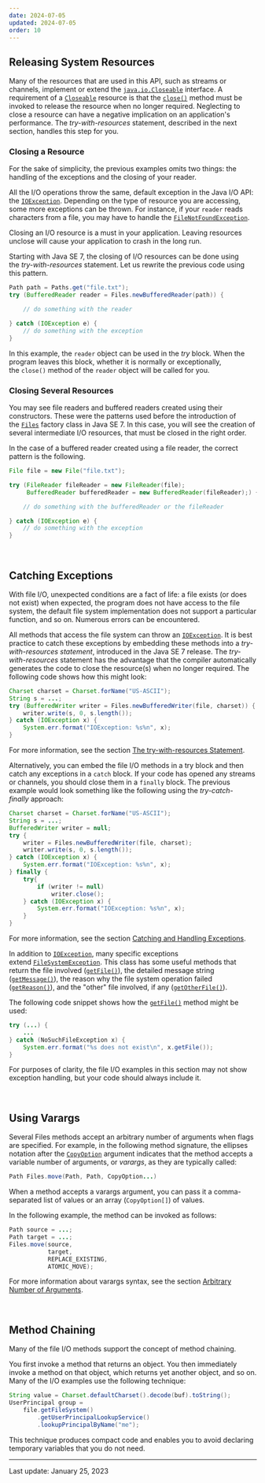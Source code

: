 ```yaml
---
date: 2024-07-05
updated: 2024-07-05
order: 10
---
```

## Releasing System Resources

Many of the resources that are used in this API, such as streams or channels, implement or extend the [`java.io.Closeable`](https://docs.oracle.com/en/java/javase/22/docs/api/java.base/java/io/Closeable.html) interface. A requirement of a [`Closeable`](https://docs.oracle.com/en/java/javase/22/docs/api/java.base/java/io/Closeable.html) resource is that the [`close()`](https://docs.oracle.com/en/java/javase/22/docs/api/java.base/java/io/Closeable.html#close()) method must be invoked to release the resource when no longer required. Neglecting to close a resource can have a negative implication on an application's performance. The _try-with-resources_ statement, described in the next section, handles this step for you.

### Closing a Resource

For the sake of simplicity, the previous examples omits two things: the handling of the exceptions and the closing of your reader.

All the I/O operations throw the same, default exception in the Java I/O API: the [`IOException`](https://docs.oracle.com/en/java/javase/22/docs/api/java.base/java/io/IOException.html). Depending on the type of resource you are accessing, some more exceptions can be thrown. For instance, if your `reader` reads characters from a file, you may have to handle the [`FileNotFoundException`](https://docs.oracle.com/en/java/javase/22/docs/api/java.base/java/io/FileNotFoundException.html).

Closing an I/O resource is a must in your application. Leaving resources unclose will cause your application to crash in the long run.

Starting with Java SE 7, the closing of I/O resources can be done using the _try-with-resources_ statement. Let us rewrite the previous code using this pattern.

```java
Path path = Paths.get("file.txt");
try (BufferedReader reader = Files.newBufferedReader(path)) {

    // do something with the reader

} catch (IOException e) {
    // do something with the exception
}
```

In this example, the `reader` object can be used in the _try_ block. When the program leaves this block, whether it is normally or exceptionally, the `close()` method of the `reader` object will be called for you.

### Closing Several Resources

You may see file readers and buffered readers created using their constructors. These were the patterns used before the introduction of the [`Files`](https://docs.oracle.com/en/java/javase/22/docs/api/java.base/java/nio/file/Files.html) factory class in Java SE 7. In this case, you will see the creation of several intermediate I/O resources, that must be closed in the right order.

In the case of a buffered reader created using a file reader, the correct pattern is the following.

```java
File file = new File("file.txt");

try (FileReader fileReader = new FileReader(file);
     BufferedReader bufferedReader = new BufferedReader(fileReader);) {

    // do something with the bufferedReader or the fileReader

} catch (IOException e) {
    // do something with the exception
}
```

 

## Catching Exceptions

With file I/O, unexpected conditions are a fact of life: a file exists (or does not exist) when expected, the program does not have access to the file system, the default file system implementation does not support a particular function, and so on. Numerous errors can be encountered.

All methods that access the file system can throw an [`IOException`](https://docs.oracle.com/en/java/javase/22/docs/api/java.base/java/io/IOException.html). It is best practice to catch these exceptions by embedding these methods into a _try-with-resources statement_, introduced in the Java SE 7 release. The _try-with-resources_ statement has the advantage that the compiler automatically generates the code to close the resource(s) when no longer required. The following code shows how this might look:

```java
Charset charset = Charset.forName("US-ASCII");
String s = ...;
try (BufferedWriter writer = Files.newBufferedWriter(file, charset)) {
    writer.write(s, 0, s.length());
} catch (IOException x) {
    System.err.format("IOException: %s%n", x);
}
```

For more information, see the section [The try-with-resources Statement](https://dev.java/learn/exceptions/catching-handling/#try-with-resources).

Alternatively, you can embed the file I/O methods in a try block and then catch any exceptions in a `catch` block. If your code has opened any streams or channels, you should close them in a `finally` block. The previous example would look something like the following using the _try-catch-finally_ approach:

```java
Charset charset = Charset.forName("US-ASCII");
String s = ...;
BufferedWriter writer = null;
try {
    writer = Files.newBufferedWriter(file, charset);
    writer.write(s, 0, s.length());
} catch (IOException x) {
    System.err.format("IOException: %s%n", x);
} finally {
    try{
        if (writer != null)
            writer.close();
    } catch (IOException x) {
        System.err.format("IOException: %s%n", x);
    }
}
```

For more information, see the section [Catching and Handling Exceptions](https://dev.java/learn/exceptions/catching-handling/).

In addition to [`IOException`](https://docs.oracle.com/en/java/javase/22/docs/api/java.base/java/io/IOException.html), many specific exceptions extend [`FileSystemException`](https://docs.oracle.com/en/java/javase/22/docs/api/java.base/java/nio/file/FileSystemException.html). This class has some useful methods that return the file involved ([`getFile()`](https://docs.oracle.com/en/java/javase/22/docs/api/java.base/java/nio/file/FileSystemException.html#getFile())), the detailed message string ([`getMessage()`](https://docs.oracle.com/en/java/javase/22/docs/api/java.base/java/nio/file/FileSystemException.html#getMessage())), the reason why the file system operation failed ([`getReason()`](https://docs.oracle.com/en/java/javase/22/docs/api/java.base/java/nio/file/FileSystemException.html#getReason())), and the "other" file involved, if any ([`getOtherFile()`](https://docs.oracle.com/en/java/javase/22/docs/api/java.base/java/nio/file/FileSystemException.html#getOtherFile())).

The following code snippet shows how the [`getFile()`](https://docs.oracle.com/en/java/javase/22/docs/api/java.base/java/nio/file/FileSystemException.html#getFile()) method might be used:

```java
try (...) {
    ...
} catch (NoSuchFileException x) {
    System.err.format("%s does not exist\n", x.getFile());
}
```

For purposes of clarity, the file I/O examples in this section may not show exception handling, but your code should always include it.

 

## Using Varargs

Several Files methods accept an arbitrary number of arguments when flags are specified. For example, in the following method signature, the ellipses notation after the [`CopyOption`](https://docs.oracle.com/en/java/javase/22/docs/api/java.base/java/nio/file/CopyOption.html) argument indicates that the method accepts a variable number of arguments, or _varargs_, as they are typically called:

```java
Path Files.move(Path, Path, CopyOption...)
```

When a method accepts a varargs argument, you can pass it a comma-separated list of values or an array (`CopyOption[]`) of values.

In the following example, the method can be invoked as follows:

```java
Path source = ...;
Path target = ...;
Files.move(source,
           target,
           REPLACE_EXISTING,
           ATOMIC_MOVE);
```

For more information about varargs syntax, see the section [Arbitrary Number of Arguments](https://dev.java/learn/classes-objects/calling-methods-constructors/#arbitrary-number-of-arguments).

 

## Method Chaining

Many of the file I/O methods support the concept of method chaining.

You first invoke a method that returns an object. You then immediately invoke a method on that object, which returns yet another object, and so on. Many of the I/O examples use the following technique:

```java
String value = Charset.defaultCharset().decode(buf).toString();
UserPrincipal group =
    file.getFileSystem()
        .getUserPrincipalLookupService()
        .lookupPrincipalByName("me");
```

This technique produces compact code and enables you to avoid declaring temporary variables that you do not need.

---
Last update: January 25, 2023